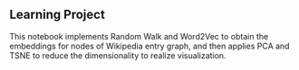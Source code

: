 ## Learning Project

This notebook implements Random Walk and Word2Vec to obtain the embeddings for nodes of Wikipedia entry graph, and then applies PCA and TSNE to reduce the dimensionality to realize visualization.